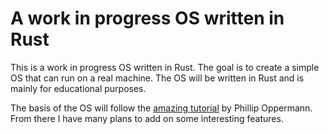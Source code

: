# A work in progress OS written in Rust
This is a work in progress OS written in Rust. The goal is to create a simple OS that can run on a real machine. The OS will be written in Rust and is mainly for educational purposes.

The basis of the OS will follow the [amazing tutorial](https://os.phil-opp.com/) by Phillip Oppermann. From there I have many plans to add on some interesting features.
